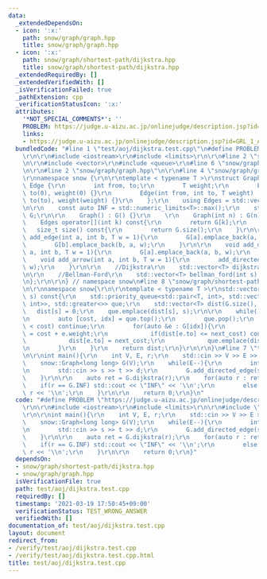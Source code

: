 ```yaml
---
data:
  _extendedDependsOn:
  - icon: ':x:'
    path: snow/graph/graph.hpp
    title: snow/graph/graph.hpp
  - icon: ':x:'
    path: snow/graph/shortest-path/dijkstra.hpp
    title: snow/graph/shortest-path/dijkstra.hpp
  _extendedRequiredBy: []
  _extendedVerifiedWith: []
  _isVerificationFailed: true
  _pathExtension: cpp
  _verificationStatusIcon: ':x:'
  attributes:
    '*NOT_SPECIAL_COMMENTS*': ''
    PROBLEM: https://judge.u-aizu.ac.jp/onlinejudge/description.jsp?id=GRL_1_A
    links:
    - https://judge.u-aizu.ac.jp/onlinejudge/description.jsp?id=GRL_1_A
  bundledCode: "#line 1 \"test/aoj/dijkstra.test.cpp\"\n#define PROBLEM \"https://judge.u-aizu.ac.jp/onlinejudge/description.jsp?id=GRL_1_A\"\
    \r\n\r\n#include <iostream>\r\n#include <limits>\r\n\r\n#line 2 \"snow/graph/shortest-path/dijkstra.hpp\"\
    \n\r\n#include <vector>\r\n#include <queue>\r\n#line 6 \"snow/graph/shortest-path/dijkstra.hpp\"\
    \n\r\n#line 2 \"snow/graph/graph.hpp\"\n\r\n#line 4 \"snow/graph/graph.hpp\"\n\
    \r\nnamespace snow {\r\n\r\ntemplate < typename T >\r\nstruct Graph {\r\n    struct\
    \ Edge {\r\n        int from, to;\r\n        T weight;\r\n        Edge() : from(0),\
    \ to(0), weight(0) {}\r\n        Edge(int from, int to, T weight) : from(from),\
    \ to(to), weight(weight) {}\r\n    };\r\n    using Edges = std::vector<Edge>;\r\
    \n\r\n    const auto INF = std::numeric_limits<T>::max();\r\n    std::vector<Edges>\
    \ G;\r\n\r\n    Graph() : G() {}\r\n    \r\n    Graph(int n) : G(n) {}\r\n\r\n\
    \    Edges operator[](int k) const{\r\n        return G[k];\r\n    }\r\n\r\n \
    \   size_t size() const{\r\n        return G.size();\r\n    }\r\n\r\n    void\
    \ add_edge(int a, int b, T w = 1){\r\n        G[a].emplace_back(a, b, w);\r\n\
    \        G[b].emplace_back(b, a, w);\r\n    }\r\n\r\n    void add_directed_edge(int\
    \ a, int b, T w = 1){\r\n        G[a].emplace_back(a, b, w);\r\n    }\r\n\r\n\
    \    void add_arrow(int a, int b, T w = 1){\r\n        add_directed_edge(a, b,\
    \ w);\r\n    }\r\n\r\n    //Dijkstra\r\n    std::vector<T> dijkstra(int s) const;\r\
    \n\r\n    //Bellman-Ford\r\n    std::vector<T> bellman_ford(int s) const;\r\n\r\
    \n};\r\n\r\n} // namespace snow\n#line 8 \"snow/graph/shortest-path/dijkstra.hpp\"\
    \n\r\nnamespace snow{\r\n\r\ntemplate < typename T >\r\nstd::vector<T> Graph<T>::dijkstra(int\
    \ s) const{\r\n    std::priority_queue<std::pair<T, int>, std::vector<std::pair<T,\
    \ int>>, std::greater<>> que;\r\n    std::vector<T> dist(G.size(), INF);\r\n \
    \   dist[s] = 0;\r\n    que.emplace(dist[s], s);\r\n\r\n    while(!que.empty()){\r\
    \n        auto [cost, idx] = que.top();\r\n        que.pop();\r\n        if(dist[idx]\
    \ < cost) continue;\r\n        for(auto &e : G[idx]){\r\n            auto next_cost\
    \ = cost + e.weight;\r\n            if(dist[e.to] <= next_cost) continue;\r\n\
    \            dist[e.to] = next_cost;\r\n            que.emplace(dist[e.to], e.to);\r\
    \n        }\r\n    }\r\n    return dist;\r\n}\r\n\r\n}\n#line 7 \"test/aoj/dijkstra.test.cpp\"\
    \n\r\nint main(){\r\n    int V, E, r;\r\n    std::cin >> V >> E >> r;\r\n\r\n\
    \    snow::Graph<long long> G(V);\r\n    while(E--){\r\n        int s, t, d;\r\
    \n        std::cin >> s >> t >> d;\r\n        G.add_directed_edge(s, t, d);\r\n\
    \    }\r\n\r\n    auto ret = G.dijkstra(r);\r\n    for(auto r : ret){\r\n    \
    \    if(r == G.INF) std::cout << \"INF\" << '\\n';\r\n        else std::cout <<\
    \ r << '\\n';\r\n    }\r\n\r\n    return 0;\r\n}\n"
  code: "#define PROBLEM \"https://judge.u-aizu.ac.jp/onlinejudge/description.jsp?id=GRL_1_A\"\
    \r\n\r\n#include <iostream>\r\n#include <limits>\r\n\r\n#include \"snow/graph/shortest-path/dijkstra.hpp\"\
    \r\n\r\nint main(){\r\n    int V, E, r;\r\n    std::cin >> V >> E >> r;\r\n\r\n\
    \    snow::Graph<long long> G(V);\r\n    while(E--){\r\n        int s, t, d;\r\
    \n        std::cin >> s >> t >> d;\r\n        G.add_directed_edge(s, t, d);\r\n\
    \    }\r\n\r\n    auto ret = G.dijkstra(r);\r\n    for(auto r : ret){\r\n    \
    \    if(r == G.INF) std::cout << \"INF\" << '\\n';\r\n        else std::cout <<\
    \ r << '\\n';\r\n    }\r\n\r\n    return 0;\r\n}"
  dependsOn:
  - snow/graph/shortest-path/dijkstra.hpp
  - snow/graph/graph.hpp
  isVerificationFile: true
  path: test/aoj/dijkstra.test.cpp
  requiredBy: []
  timestamp: '2021-03-19 17:50:45+09:00'
  verificationStatus: TEST_WRONG_ANSWER
  verifiedWith: []
documentation_of: test/aoj/dijkstra.test.cpp
layout: document
redirect_from:
- /verify/test/aoj/dijkstra.test.cpp
- /verify/test/aoj/dijkstra.test.cpp.html
title: test/aoj/dijkstra.test.cpp
---
```

